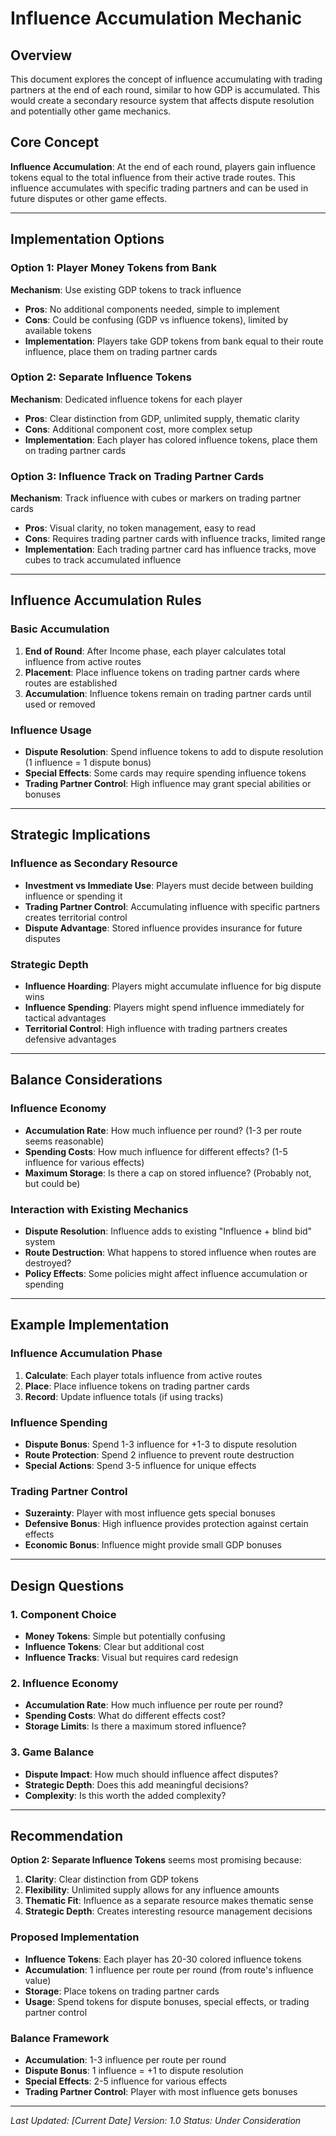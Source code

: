 # Influence Accumulation Mechanic

## Overview

This document explores the concept of influence accumulating with trading partners at the end of each round, similar to how GDP is accumulated. This would create a secondary resource system that affects dispute resolution and potentially other game mechanics.

## Core Concept

**Influence Accumulation**: At the end of each round, players gain influence tokens equal to the total influence from their active trade routes. This influence accumulates with specific trading partners and can be used in future disputes or other game effects.

---

## Implementation Options

### Option 1: Player Money Tokens from Bank
**Mechanism**: Use existing GDP tokens to track influence
- **Pros**: No additional components needed, simple to implement
- **Cons**: Could be confusing (GDP vs influence tokens), limited by available tokens
- **Implementation**: Players take GDP tokens from bank equal to their route influence, place them on trading partner cards

### Option 2: Separate Influence Tokens
**Mechanism**: Dedicated influence tokens for each player
- **Pros**: Clear distinction from GDP, unlimited supply, thematic clarity
- **Cons**: Additional component cost, more complex setup
- **Implementation**: Each player has colored influence tokens, place them on trading partner cards

### Option 3: Influence Track on Trading Partner Cards
**Mechanism**: Track influence with cubes or markers on trading partner cards
- **Pros**: Visual clarity, no token management, easy to read
- **Cons**: Requires trading partner cards with influence tracks, limited range
- **Implementation**: Each trading partner card has influence tracks, move cubes to track accumulated influence

---

## Influence Accumulation Rules

### Basic Accumulation
1. **End of Round**: After Income phase, each player calculates total influence from active routes
2. **Placement**: Place influence tokens on trading partner cards where routes are established
3. **Accumulation**: Influence tokens remain on trading partner cards until used or removed

### Influence Usage
- **Dispute Resolution**: Spend influence tokens to add to dispute resolution (1 influence = 1 dispute bonus)
- **Special Effects**: Some cards may require spending influence tokens
- **Trading Partner Control**: High influence may grant special abilities or bonuses

---

## Strategic Implications

### Influence as Secondary Resource
- **Investment vs Immediate Use**: Players must decide between building influence or spending it
- **Trading Partner Control**: Accumulating influence with specific partners creates territorial control
- **Dispute Advantage**: Stored influence provides insurance for future disputes

### Strategic Depth
- **Influence Hoarding**: Players might accumulate influence for big dispute wins
- **Influence Spending**: Players might spend influence immediately for tactical advantages
- **Territorial Control**: High influence with trading partners creates defensive advantages

---

## Balance Considerations

### Influence Economy
- **Accumulation Rate**: How much influence per round? (1-3 per route seems reasonable)
- **Spending Costs**: How much influence for different effects? (1-5 influence for various effects)
- **Maximum Storage**: Is there a cap on stored influence? (Probably not, but could be)

### Interaction with Existing Mechanics
- **Dispute Resolution**: Influence adds to existing "Influence + blind bid" system
- **Route Destruction**: What happens to stored influence when routes are destroyed?
- **Policy Effects**: Some policies might affect influence accumulation or spending

---

## Example Implementation

### Influence Accumulation Phase
1. **Calculate**: Each player totals influence from active routes
2. **Place**: Place influence tokens on trading partner cards
3. **Record**: Update influence totals (if using tracks)

### Influence Spending
- **Dispute Bonus**: Spend 1-3 influence for +1-3 to dispute resolution
- **Route Protection**: Spend 2 influence to prevent route destruction
- **Special Actions**: Spend 3-5 influence for unique effects

### Trading Partner Control
- **Suzerainty**: Player with most influence gets special bonuses
- **Defensive Bonus**: High influence provides protection against certain effects
- **Economic Bonus**: Influence might provide small GDP bonuses

---

## Design Questions

### 1. Component Choice
- **Money Tokens**: Simple but potentially confusing
- **Influence Tokens**: Clear but additional cost
- **Influence Tracks**: Visual but requires card redesign

### 2. Influence Economy
- **Accumulation Rate**: How much influence per route per round?
- **Spending Costs**: What do different effects cost?
- **Storage Limits**: Is there a maximum stored influence?

### 3. Game Balance
- **Dispute Impact**: How much should influence affect disputes?
- **Strategic Depth**: Does this add meaningful decisions?
- **Complexity**: Is this worth the added complexity?

---

## Recommendation

**Option 2: Separate Influence Tokens** seems most promising because:

1. **Clarity**: Clear distinction from GDP tokens
2. **Flexibility**: Unlimited supply allows for any influence amounts
3. **Thematic Fit**: Influence as a separate resource makes thematic sense
4. **Strategic Depth**: Creates interesting resource management decisions

### Proposed Implementation
- **Influence Tokens**: Each player has 20-30 colored influence tokens
- **Accumulation**: 1 influence per route per round (from route's influence value)
- **Storage**: Place tokens on trading partner cards
- **Usage**: Spend tokens for dispute bonuses, special effects, or trading partner control

### Balance Framework
- **Accumulation**: 1-3 influence per route per round
- **Dispute Bonus**: 1 influence = +1 to dispute resolution
- **Special Effects**: 2-5 influence for various effects
- **Trading Partner Control**: Player with most influence gets bonuses

---

*Last Updated: [Current Date]*
*Version: 1.0*
*Status: Under Consideration*
